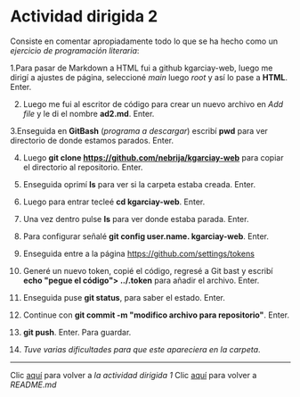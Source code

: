 # Actividad dirigida 2

Consiste en comentar apropiadamente todo lo que se ha hecho como un *ejercicio de programación literaria*:

1.Para pasar de Markdown a HTML fui a github kgarciay-web, luego me dirigí a ajustes de página, seleccioné *main* luego *root* y así lo pase a **HTML**. Enter.

2. Luego me fui al escritor de código para crear un nuevo archivo en *Add file* y le di el nombre **ad2.md**. Enter.

3.Enseguida en **GitBash** (*programa a descargar*) escribí **pwd** para ver directorio de donde estamos parados. Enter.

4. Luego **git clone https://github.com/nebrija/kgarciay-web** para copiar el directorio al repositorio. Enter.

5. Enseguida oprimí **ls** para ver si la carpeta estaba creada. Enter.

6. Luego para entrar tecleé **cd kgarciay-web**. Enter.

7. Una vez dentro pulse **ls** para ver donde estaba parada. Enter.

8. Para configurar señalé **git config user.name. kgarciay-web**. Enter.

9. Enseguida entre a la página https://github.com/settings/tokens

10. Generé un nuevo token, copié el código, regresé a Git bast y escribí **echo "pegue el código"> ../.token** para añadir el archivo. Enter.

11. Enseguida puse **git status**, para saber el estado. Enter.

12. Continue con **git commit -m "modifico archivo para repositorio"**. Enter.

13. **git push**. Enter. Para guardar.

14. *Tuve varias dificultades para que este apareciera en la carpeta*.

----------------------------

Clic [aquí](https://github.com/nebrijas/kgarciay-web/blob/main/AD1.md) para volver a *la actividad dirigida 1*
Clic [aquí](https://github.com/nebrijas/kgarciay-web/blob/main/README.md) para volver a *README.md*
